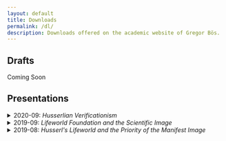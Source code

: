 ```yaml
---
layout: default
title: Downloads
permalink: /dl/
description: Downloads offered on the academic website of Gregor Bös.
---
```


## Drafts
Coming Soon

## Presentations
<details><summary> 2020-09: <i>Husserlian Verificationism</i> </summary>

---

presented at the Centre for Subjectivity Research Seminar, Copenhagen ([download](./2020-09-29_verificationism_slides.pdf))

</details>


<details><summary> 2019-09: <i>Lifeworld Foundation and the Scientific Image</i> </summary>

---

presented at the Phenomenological Approaches to Physics conference at Stony Brook University, New York ([download](./2019-09_Stony_Brook.pdf))

</details>

<details><summary> 2019-08: <i>Husserl's Lifeworld and the Priority of the Manifest Image</i> </summary>

---

presented at the 2019 Summer School in Phenomenology and Philosophy of Mind, Centre for Subjectivity Research, Copenhagen. ([download](./2019_Copenhagen.pdf))

</details>
